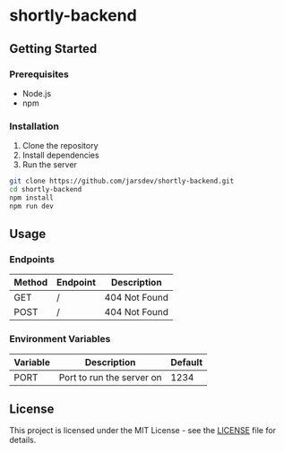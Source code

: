 # shortly-backend

## Getting Started

### Prerequisites

- Node.js
- npm

### Installation

1. Clone the repository
2. Install dependencies
3. Run the server

```bash
git clone https://github.com/jarsdev/shortly-backend.git
cd shortly-backend
npm install
npm run dev
```

## Usage

### Endpoints

| Method | Endpoint | Description |
| ------ | -------- | ----------- |
| GET    | /        | 404 Not Found |
| POST   | /        | 404 Not Found |

### Environment Variables

| Variable | Description | Default |
| -------- | ----------- | ------- |
| PORT     | Port to run the server on | 1234 |

## License

This project is licensed under the MIT License - see the [LICENSE](LICENSE) file for details. 
